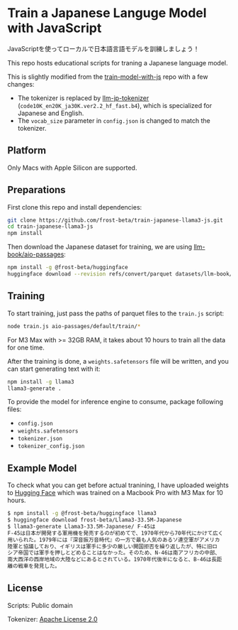 # Train a Japanese Languge Model with JavaScript

JavaScriptを使ってローカルで日本語言語モデルを訓練しましょう！

This repo hosts educational scripts for traning a Japanese language model.

This is slightly modified from the [train-model-with-js](https://github.com/frost-beta/train-model-with-js)
repo with a few changes:

* The tokenizer is replaced by [llm-jp-tokenizer](https://github.com/llm-jp/llm-jp-tokenizer)
  (`code10K_en20K_ja30K.ver2.2_hf_fast.b4`), which is specialized for Japanese
  and English.
* The `vocab_size` parameter in `config.json` is changed to match the tokenizer.

## Platform

Only Macs with Apple Silicon are supported.

## Preparations

First clone this repo and install dependencies:

```sh
git clone https://github.com/frost-beta/train-japanese-llama3-js.git
cd train-japanese-llama3-js
npm install
```

Then download the Japanese dataset for training, we are using
[llm-book/aio-passages](https://huggingface.co/datasets/llm-book/aio-passages):

```sh
npm install -g @frost-beta/huggingface
huggingface download --revision refs/convert/parquet datasets/llm-book/aio-passages
```

## Training

To start training, just pass the paths of parquet files to the `train.js`
script:

```sh
node train.js aio-passages/default/train/*
```

For M3 Max with >= 32GB RAM, it takes about 10 hours to train all the data for
one time.

After the training is done, a `weights.safetensors` file will be written, and
you can start generating text with it:

```sh
npm install -g llama3
llama3-generate .
```

To provide the model for inference engine to consume, package following files:

* `config.json`
* `weights.safetensors`
* `tokenizer.json`
* `tokenizer_config.json`

## Example Model

To check what you can get before actual tranining, I have uploaded weights to
[Hugging Face](https://huggingface.co/frost-beta/Llama3-33.5M-Japanese) which
was trained on a Macbook Pro with M3 Max for 10 hours.

```sh
$ npm install -g @frost-beta/huggingface llama3
$ huggingface download frost-beta/Llama3-33.5M-Japanese
$ llama3-generate Llama3-33.5M-Japanese/ F-45は
F-45は日本が開発する軍用機を発売するのが初めてで、1970年代から70年代にかけて広く
用いられた。1979年には『深音振万音時代』の一方で最も人気のあるソ連空軍がアメリカ
陸軍と協議しており、イギリスは軍手に多少の厳しい開国拒否を繰り返したが、特に旧ロ
シア帝国では軍手を押しとどめることはなかった。そのため、N-46は南アフリカの中部、
南大西洋の西岸地域の大陸などにあるとされている。1970年代後半になると、B-46は長距
離の戦車を発見した。
```

## License

Scripts: Public domain

Tokenizer: [Apache License 2.0](https://github.com/llm-jp/llm-jp-tokenizer/blob/main/LICENSE)
